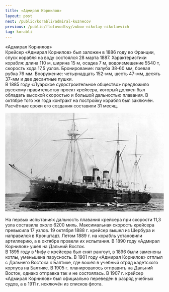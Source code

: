 ```yaml
---
title: «Адмирал Корнилов»
layout: post
next: /public/korabli/admiral-kuznecov
previous: /public/flotovodtsy/zubov-nikolay-nikolaevich
tag: korabli
---
```


«Адмирал Корнилов»  
Крейсер «Адмирал Корнилов» был заложен в 1886 году во Франции, спуск корабля на воду состоялся 28 марта 1887. Характеристики корабля: длина 110 м, ширина 15 м, осадка 7 м, водоизмещение 5540 т, скорость хода 17,5 узлов. Бронирование: палуба 38-60 мм, боевая рубка 76 мм. Вооружение: четырнадцать 152-мм, шесть 47-мм, десять 37-мм и две десантные пушки.  
В 1885 году «Луарское судостроительное общество» предложило русскому правительству проект крейсера, который должен был обладать высокой скоростью и большой дальностью плавания. В октябре того же года контракт на постройку корабля был заключён. Расчётные сроки его создания составили 31 месяц.  
  

![](/assets/img/kornilov.gif)  

  
На первых испытаниях дальность плавания крейсера при скорости 11,3 узла составила около 6200 миль. Максимальная скорость крейсера превысила 17 узлов. 19 октября 1888 г. крейсер вышел из Шербура и направился в Кронштадт. Летом 1889 г. на корабль установили артиллерию, а в октябре провели их испытания. В 1890 году «Адмирал Корнилов» ушёл на Дальний Восток.   
В 1895 году в Чифу с крейсера был снят рангоут, в 1896 были заменены котлы, уменьшена парусность. В 1901 году «Адмирал Корнилов» отплыл с Дальнего Востока к Балтике, где вошёл в учебный отряд кадетского корпуса на Балтике. В 1905 г. планировалось отправить на Дальний Восток, однако отправка так и не состоялась. В 1907 г. крейсер «Адмирал Корнилов» был официально переведён в разряд учебных судов, а в 1911 г. исключён из списков флота.  
 
